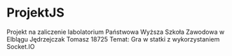 # ProjektJS
Projekt na zaliczenie labolatorium
Państwowa Wyższa Szkoła Zawodowa w Elblągu
Jędrzejczak Tomasz 18725
Temat: Gra w statki z wykorzystaniem Socket.IO
